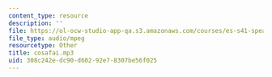 ```yaml
---
content_type: resource
description: ''
file: https://ol-ocw-studio-app-qa.s3.amazonaws.com/courses/es-s41-speak-italian-with-your-mouth-full-spring-2012/308c242edc90d60292e78307be56f025_cosafai.mp3
file_type: audio/mpeg
resourcetype: Other
title: cosafai.mp3
uid: 308c242e-dc90-d602-92e7-8307be56f025
---
```

